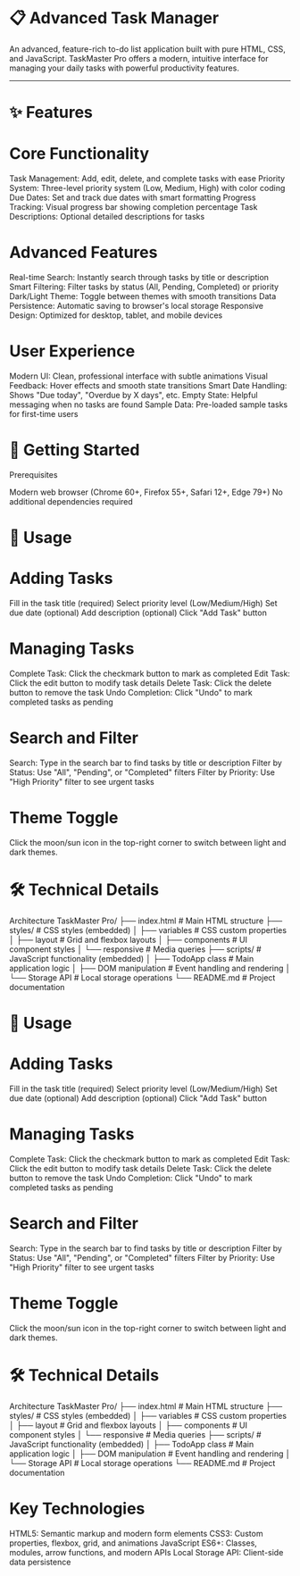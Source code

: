 # 📋 Advanced Task Manager

An advanced, feature-rich to-do list application built with pure HTML, CSS, and JavaScript. TaskMaster Pro offers a modern, intuitive interface for managing your daily tasks with powerful productivity features.

---

# ✨ Features
# Core Functionality

Task Management: Add, edit, delete, and complete tasks with ease
Priority System: Three-level priority system (Low, Medium, High) with color coding
Due Dates: Set and track due dates with smart formatting
Progress Tracking: Visual progress bar showing completion percentage
Task Descriptions: Optional detailed descriptions for tasks

# Advanced Features

Real-time Search: Instantly search through tasks by title or description
Smart Filtering: Filter tasks by status (All, Pending, Completed) or priority
Dark/Light Theme: Toggle between themes with smooth transitions
Data Persistence: Automatic saving to browser's local storage
Responsive Design: Optimized for desktop, tablet, and mobile devices

# User Experience

Modern UI: Clean, professional interface with subtle animations
Visual Feedback: Hover effects and smooth state transitions
Smart Date Handling: Shows "Due today", "Overdue by X days", etc.
Empty State: Helpful messaging when no tasks are found
Sample Data: Pre-loaded sample tasks for first-time users

# 🚀 Getting Started
Prerequisites

Modern web browser (Chrome 60+, Firefox 55+, Safari 12+, Edge 79+)
No additional dependencies required

# 📖 Usage
# Adding Tasks

Fill in the task title (required)
Select priority level (Low/Medium/High)
Set due date (optional)
Add description (optional)
Click "Add Task" button

# Managing Tasks

Complete Task: Click the checkmark button to mark as completed
Edit Task: Click the edit button to modify task details
Delete Task: Click the delete button to remove the task
Undo Completion: Click "Undo" to mark completed tasks as pending

# Search and Filter

Search: Type in the search bar to find tasks by title or description
Filter by Status: Use "All", "Pending", or "Completed" filters
Filter by Priority: Use "High Priority" filter to see urgent tasks

# Theme Toggle
Click the moon/sun icon in the top-right corner to switch between light and dark themes.
# 🛠️ Technical Details
Architecture
TaskMaster Pro/
├── index.html          # Main HTML structure
├── styles/             # CSS styles (embedded)
│   ├── variables       # CSS custom properties
│   ├── layout          # Grid and flexbox layouts
│   ├── components      # UI component styles
│   └── responsive      # Media queries
├── scripts/            # JavaScript functionality (embedded)
│   ├── TodoApp class   # Main application logic
│   ├── DOM manipulation # Event handling and rendering
│   └── Storage API     # Local storage operations
└── README.md          # Project documentation

# 📖 Usage
# Adding Tasks

Fill in the task title (required)
Select priority level (Low/Medium/High)
Set due date (optional)
Add description (optional)
Click "Add Task" button

# Managing Tasks

Complete Task: Click the checkmark button to mark as completed
Edit Task: Click the edit button to modify task details
Delete Task: Click the delete button to remove the task
Undo Completion: Click "Undo" to mark completed tasks as pending

# Search and Filter

Search: Type in the search bar to find tasks by title or description
Filter by Status: Use "All", "Pending", or "Completed" filters
Filter by Priority: Use "High Priority" filter to see urgent tasks

# Theme Toggle
Click the moon/sun icon in the top-right corner to switch between light and dark themes.
# 🛠️ Technical Details
Architecture
TaskMaster Pro/
├── index.html          # Main HTML structure
├── styles/             # CSS styles (embedded)
│   ├── variables       # CSS custom properties
│   ├── layout          # Grid and flexbox layouts
│   ├── components      # UI component styles
│   └── responsive      # Media queries
├── scripts/            # JavaScript functionality (embedded)
│   ├── TodoApp class   # Main application logic
│   ├── DOM manipulation # Event handling and rendering
│   └── Storage API     # Local storage operations
└── README.md          # Project documentation
# Key Technologies

HTML5: Semantic markup and modern form elements
CSS3: Custom properties, flexbox, grid, and animations
JavaScript ES6+: Classes, modules, arrow functions, and modern APIs
Local Storage API: Client-side data persistence
